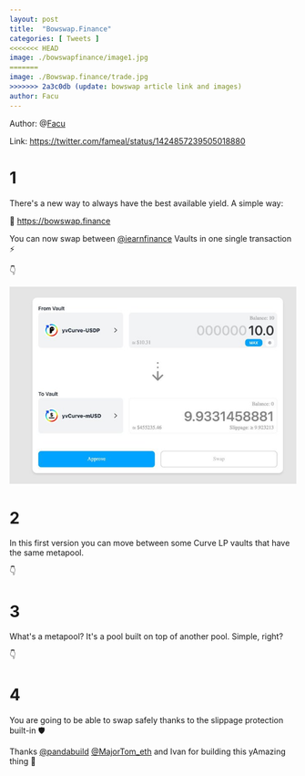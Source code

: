 ```yaml
---
layout: post
title:  "Bowswap.Finance"
categories: [ Tweets ]
<<<<<<< HEAD
image: ./bowswapfinance/image1.jpg
=======
image: ./Bowswap.finance/trade.jpg
>>>>>>> 2a3c0db (update: bowswap article link and images)
author: Facu
---
```

Author: @[Facu](https://twitter.com/fameal)

Link: https://twitter.com/fameal/status/1424857239505018880

# 1

There's a new way to always have the best available yield. A simple way:

🏹 https://bowswap.finance

You can now swap between [@iearnfinance](https://twitter.com/iearnfinance) Vaults in one single transaction ⚡️

👇

![](image1.jpg)

# 2

In this first version you can move between some Curve LP vaults that have the same metapool.

👇

# 3

What's a metapool? It's a pool built on top of another pool. Simple, right?

👇

# 4

You are going to be able to swap safely thanks to the slippage protection built-in 🛡️

Thanks [@pandabuild](https://twitter.com/pandabuild) [@MajorTom_eth](https://twitter.com/MajorTom_eth) and Ivan for building this yAmazing thing 🚀
